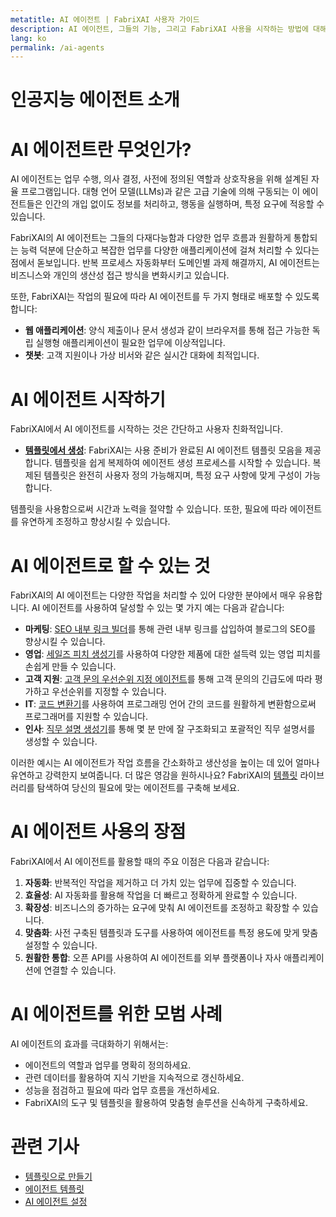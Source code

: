 ```yaml
---
metatitle: AI 에이전트 | FabriXAI 사용자 가이드
description: AI 에이전트, 그들의 기능, 그리고 FabriXAI 사용을 시작하는 방법에 대해 알아보세요.
lang: ko
permalink: /ai-agents
---
```


# 인공지능 에이전트 소개  

# AI 에이전트란 무엇인가?  
AI 에이전트는 업무 수행, 의사 결정, 사전에 정의된 역할과 상호작용을 위해 설계된 자율 프로그램입니다. 대형 언어 모델(LLMs)과 같은 고급 기술에 의해 구동되는 이 에이전트들은 인간의 개입 없이도 정보를 처리하고, 행동을 실행하며, 특정 요구에 적응할 수 있습니다.  

FabriXAI의 AI 에이전트는 그들의 다재다능함과 다양한 업무 흐름과 원활하게 통합되는 능력 덕분에 단순하고 복잡한 업무를 다양한 애플리케이션에 걸쳐 처리할 수 있다는 점에서 돋보입니다. 반복 프로세스 자동화부터 도메인별 과제 해결까지, AI 에이전트는 비즈니스와 개인의 생산성 접근 방식을 변화시키고 있습니다.

또한, FabriXAI는 작업의 필요에 따라 AI 에이전트를 두 가지 형태로 배포할 수 있도록 합니다:

- **웹 애플리케이션**: 양식 제출이나 문서 생성과 같이 브라우저를 통해 접근 가능한 독립 실행형 애플리케이션이 필요한 업무에 이상적입니다.
- **챗봇**: 고객 지원이나 가상 비서와 같은 실시간 대화에 최적입니다.

# AI 에이전트 시작하기  

FabriXAI에서 AI 에이전트를 시작하는 것은 간단하고 사용자 친화적입니다.  

- **[템플릿에서 생성](/en-us/create-from-templates/)**: FabriXAI는 사용 준비가 완료된 AI 에이전트 템플릿 모음을 제공합니다. 템플릿을 쉽게 복제하여 에이전트 생성 프로세스를 시작할 수 있습니다. 복제된 템플릿은 완전히 사용자 정의 가능해지며, 특정 요구 사항에 맞게 구성이 가능합니다.  

템플릿을 사용함으로써 시간과 노력을 절약할 수 있습니다. 또한, 필요에 따라 에이전트를 유연하게 조정하고 향상시킬 수 있습니다.  

# AI 에이전트로 할 수 있는 것  

FabriXAI의 AI 에이전트는 다양한 작업을 처리할 수 있어 다양한 분야에서 매우 유용합니다. AI 에이전트를 사용하여 달성할 수 있는 몇 가지 예는 다음과 같습니다:  

- **마케팅**: [SEO 내부 링크 빌더](/en-us/agent-templates/seo-internal-link-builder/)를 통해 관련 내부 링크를 삽입하여 블로그의 SEO를 향상시킬 수 있습니다.
- **영업**: [세일즈 피치 생성기](/en-us/agent-templates/sales-pitch-generator/)를 사용하여 다양한 제품에 대한 설득력 있는 영업 피치를 손쉽게 만들 수 있습니다.
- **고객 지원**: [고객 문의 우선순위 지정 에이전트](/en-us/agent-templates/customer-inquiry-prioritizing-agent/)를 통해 고객 문의의 긴급도에 따라 평가하고 우선순위를 지정할 수 있습니다.
- **IT**: [코드 변환기](/en-us/agent-templates/code-convertor/)를 사용하여 프로그래밍 언어 간의 코드를 원활하게 변환함으로써 프로그래머를 지원할 수 있습니다.
- **인사**: [직무 설명 생성기](/en-us/agent-templates/job-description-generator/)를 통해 몇 분 만에 잘 구조화되고 포괄적인 직무 설명서를 생성할 수 있습니다.

이러한 예시는 AI 에이전트가 작업 흐름을 간소화하고 생산성을 높이는 데 있어 얼마나 유연하고 강력한지 보여줍니다. 더 많은 영감을 원하시나요? FabriXAI의 [템플릿](/en-us/agent-templates/) 라이브러리를 탐색하여 당신의 필요에 맞는 에이전트를 구축해 보세요.

# AI 에이전트 사용의 장점  

FabriXAI에서 AI 에이전트를 활용할 때의 주요 이점은 다음과 같습니다:  

1. **자동화**: 반복적인 작업을 제거하고 더 가치 있는 업무에 집중할 수 있습니다.  
2. **효율성**: AI 자동화를 활용해 작업을 더 빠르고 정확하게 완료할 수 있습니다.  
3. **확장성**: 비즈니스의 증가하는 요구에 맞춰 AI 에이전트를 조정하고 확장할 수 있습니다.  
4. **맞춤화**: 사전 구축된 템플릿과 도구를 사용하여 에이전트를 특정 용도에 맞게 맞춤 설정할 수 있습니다.  
5. **원활한 통합**: 오픈 API를 사용하여 AI 에이전트를 외부 플랫폼이나 자사 애플리케이션에 연결할 수 있습니다.  

# AI 에이전트를 위한 모범 사례  

AI 에이전트의 효과를 극대화하기 위해서는:  

- 에이전트의 역할과 업무를 명확히 정의하세요.  
- 관련 데이터를 활용하여 지식 기반을 지속적으로 갱신하세요.  
- 성능을 점검하고 필요에 따라 업무 흐름을 개선하세요.  
- FabriXAI의 도구 및 템플릿을 활용하여 맞춤형 솔루션을 신속하게 구축하세요.  

# 관련 기사
- [템플릿으로 만들기](/en-us/create-from-templates/)
- [에이전트 템플릿](/en-us/agent-templates/)
- [AI 에이전트 설정](/en-us/configure-ai-agent/)
